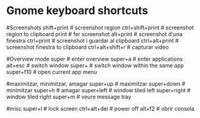# Gnome keyboard shortcuts

#Screenshots
  shift+print       # screenshot region
  ctrl+shift+print  # screenshot region to clipboard
  print             # fer screenshot
  alt+print         # screenshot d'una finestra
  ctrl+print        # screenshot i guardar al clipboard
  ctrl+alt+print    # screenshot finestra to clipboard
  ctrl+alt+shift+r  # capturar video

#Overview mode
  super                  # enter overview
  super+a                # enter applications
  alt+esc                # switch window
  super+<key-above-tab>  # switch window within the same app
  super+f10              # open current app menu

#maximitzar, minimitzar, amagar
  super+up     # maximitzar
  super+down   # minimitzar
  super+h      # amagar
  super+left   # window tiled left
  super+right  # window tiled right
  super+m      # veure message tray

#misc
  super+l       # lock screen
  ctrl+alt+del  # power off
  alt+f2        # obrir consola
